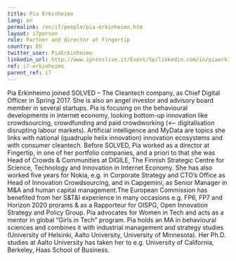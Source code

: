 ```yaml
---
title: Pia Erkinheimo
lang: en
permalink: /en/i7/people/pia-erkinheimo.htm
layout: i7person
role: Partner and director at Fingertip
country: EU
twitter_user: PiaErkinheimo
linkedin_url: http://www.ipresslive.it/Event/Sp/linkedin.com/in/piaerkinheimo
ref: i7-erkinheimo
parent_ref: i7
---
```

Pia Erkinheimo joined SOLVED – The Cleantech company, as Chief Digital Officer in Spring 2017. She is also an angel investor and advisory board member in several startups. Pia is focusing on the behavioural developments in internet economy, looking bottom-up innovation like crowdsourcing, crowdfunding and paid crowdworking (<-- digitalisation disrupting labour markets). Artificial intelligence and MyData are topics she links with national (quadruple helix innovation) innovation ecosystems and with consumer cleantech. Before SOLVED, Pia worked as a director at Fingertip, in one of her portfolio companies, and a priori to that she was Head of Crowds & Communities at DIGILE, The Finnish Strategic Centre for Science, Technology and Innovation in Internet Economy. She has also worked five years for Nokia, e.g. in Corporate Strategy and CTO’s Office as Head of Innovation Crowdsourcing, and in Capgemini, as Senior Manager in M&A and human capital management.The European Commission has benefited from her S&T&I experience in many occasions e.g. FP6, FP7 and Horizon 2020 prorams & as a Rapporteur for OISPG, Open Innovation Strategy and Policy Group. Pia advocates for Women in Tech and acts as a mentor in global “Girls in Tech” program. Pia holds an MA in behavioural sciences and combines it with industrial management and strategy studies (University of Helsinki, Aalto University, University of Minnesota). Her Ph.D. studies at Aalto University has taken her to e.g. University of California, Berkeley, Haas School of Business.


